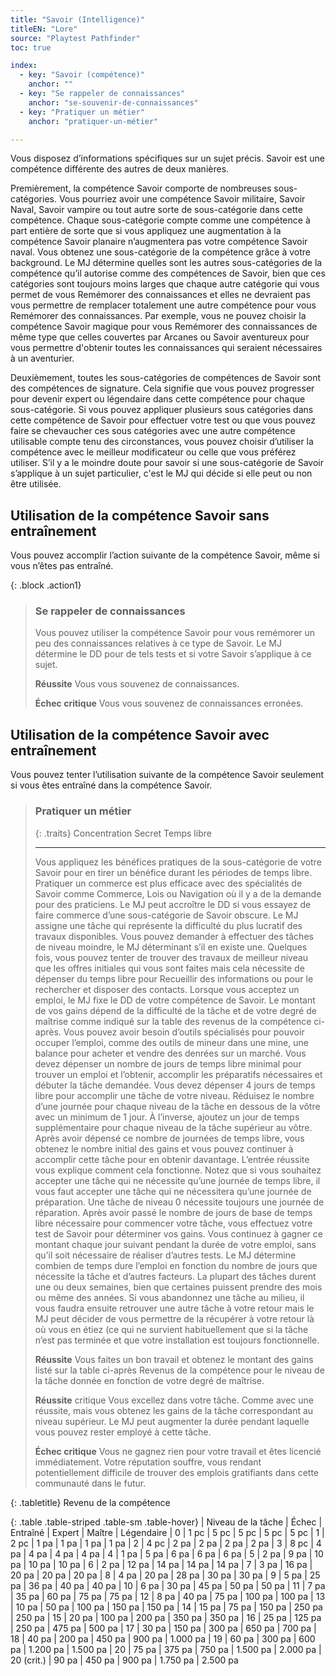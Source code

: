 ```yaml
---
title: "Savoir (Intelligence)"
titleEN: "Lore"
source: "Playtest Pathfinder"
toc: true

index:
  - key: "Savoir (compétence)"
    anchor: ""
  - key: "Se rappeler de connaissances"
    anchor: "se-souvenir-de-connaissances"
  - key: "Pratiquer un métier"
    anchor: "pratiquer-un-métier"

---
```


Vous disposez d’informations spécifiques sur un sujet précis. 
Savoir est une compétence différente des autres de deux manières.

Premièrement, la compétence Savoir comporte de nombreuses sous-catégories. Vous pourriez avoir une compétence Savoir militaire, Savoir Naval, Savoir vampire ou tout autre sorte de sous-catégorie dans cette compétence.
Chaque sous-catégorie compte comme une compétence à part entière de sorte que si vous appliquez une augmentation à la compétence Savoir planaire n’augmentera pas votre compétence Savoir naval.
Vous obtenez une sous-catégorie de la compétence grâce à votre background.
Le MJ détermine quelles sont les autres sous-catégories de la compétence qu’il autorise comme des compétences de Savoir, bien que ces catégories sont toujours moins larges que chaque autre catégorie qui vous permet de vous Remémorer des connaissances et elles ne devraient pas vous permettre de remplacer totalement une autre compétence pour vous Remémorer des connaissances. Par exemple, vous ne pouvez choisir la compétence Savoir magique pour vous Remémorer des connaissances de même type que celles couvertes par Arcanes ou Savoir aventureux pour vous permettre d'obtenir toutes les connaissances qui seraient nécessaires à un aventurier.

Deuxièmement, toutes les sous-catégories de compétences de Savoir sont des compétences de signature. Cela signifie que vous pouvez progresser pour devenir expert ou légendaire dans cette compétence pour chaque sous-catégorie.
Si vous pouvez appliquer plusieurs sous catégories dans cette compétence de Savoir pour effectuer votre test ou que vous pouvez faire se chevaucher ces sous catégories avec une autre compétence utilisable compte tenu des circonstances, vous pouvez choisir d’utiliser la compétence avec le meilleur modificateur ou celle que vous préférez utiliser. 
S’il y a le moindre doute pour savoir si une sous-catégorie de Savoir s’applique à un sujet particulier, c'est le MJ qui décide si elle peut ou non être utilisée.

## Utilisation de la compétence Savoir sans entraînement
Vous pouvez accomplir l’action suivante de la compétence Savoir, même si vous n’êtes pas entraîné.

{: .block .action1}
> ### Se rappeler de connaissances
> Vous pouvez utiliser la compétence Savoir pour vous remémorer un peu des connaissances relatives à ce type de Savoir.
> Le MJ détermine le DD pour de tels tests et si votre Savoir s’applique à ce sujet.
>
> **Réussite** Vous vous souvenez de connaissances.
>
> **Échec critique** Vous vous souvenez de connaissances erronées.

## Utilisation de la compétence Savoir avec entraînement
Vous pouvez tenter l’utilisation suivante de la compétence Savoir seulement si vous êtes entraîné dans la compétence Savoir.

> ### Pratiquer un métier
> 
> {: .traits}
> Concentration
> Secret
> Temps libre
>
> ---
>
> Vous appliquez les bénéfices pratiques de la sous-catégorie de votre Savoir pour en tirer un bénéfice durant les périodes de temps libre. Pratiquer un commerce est plus efficace avec des spécialités de Savoir comme Commerce, Lois ou Navigation où il y a de la demande pour des praticiens.
> Le MJ peut accroître le DD si vous essayez de faire commerce d’une sous-catégorie de Savoir obscure. 
> Le MJ assigne une tâche qui représente la difficulté du plus lucratif des travaux disponibles.
> Vous pouvez demander à effectuer des tâches de niveau moindre, le MJ déterminant s’il en existe une.
> Quelques fois, vous pouvez tenter de trouver des travaux de meilleur niveau que les offres initiales qui vous sont faites mais cela nécessite de dépenser du temps libre pour Recueillir des informations ou pour le rechercher et disposer des contacts.
> Lorsque vous acceptez un emploi, le MJ fixe le DD de votre compétence de Savoir. 
> Le montant de vos gains dépend de la difficulté de la tâche et de votre degré de maîtrise comme indiqué sur la table des revenus de la compétence ci-après.
> Vous pouvez avoir besoin d’outils spécialisés pour pouvoir occuper l’emploi, comme des outils de mineur dans une mine, une balance pour acheter et vendre des denrées sur un marché.
> Vous devez dépenser un nombre de jours de temps libre minimal pour trouver un emploi et l’obtenir, accomplir les préparatifs nécessaires et débuter la tâche demandée. 
> Vous devez dépenser 4 jours de temps libre pour accomplir une tâche de votre niveau. Réduisez le nombre d’une journée pour chaque niveau de la tâche en dessous de la vôtre avec un minimum de 1 jour. À l’inverse, ajoutez un jour de temps supplémentaire pour chaque niveau de la tâche supérieur au vôtre.
> Après avoir dépensé ce nombre de journées de temps libre, vous obtenez le nombre initial des gains et vous pouvez continuer à accomplir cette tâche pour en obtenir davantage.
> L’entrée réussite vous explique comment cela fonctionne.
> Notez que si vous souhaitez accepter une tâche qui ne nécessite qu’une journée de temps libre, il vous faut accepter une tâche qui ne nécessitera qu’une journée de préparation.
> Une tâche de niveau 0 nécessite toujours une journée de réparation.
> Après avoir passé le nombre de jours de base de temps libre nécessaire pour commencer votre tâche, vous effectuez votre test de Savoir pour déterminer vos gains.
Vous continuez à gagner ce montant chaque jour suivant pendant la durée de votre emploi, sans qu’il soit nécessaire de réaliser d’autres tests.
> Le MJ détermine combien de temps dure l’emploi en fonction du nombre de jours que nécessite la tâche et d’autres facteurs.
> La plupart des tâches durent une ou deux semaines, bien que certaines puissent prendre des mois ou même des années.
> Si vous abandonnez une tâche au milieu, il vous faudra ensuite retrouver une autre tâche à votre retour mais le MJ peut décider de vous permettre de la récupérer à votre retour là où vous en étiez (ce qui ne survient habituellement que si la tâche n’est pas terminée et que votre installation est toujours fonctionnelle. 
>
> **Réussite** Vous faites un bon travail et obtenez le montant des gains listé sur la table ci-après Revenus de la compétence pour le niveau de la tâche donnée en fonction de votre degré de maîtrise.
>
> **Réussite** critique Vous excellez dans votre tâche. Comme avec une réussite, mais vous obtenez les gains de la tâche correspondant au niveau supérieur. Le MJ peut augmenter la durée pendant laquelle vous pouvez rester employé à cette tâche.
>
> **Échec critique** Vous ne gagnez rien pour votre travail et êtes licencié immédiatement. Votre réputation souffre, vous rendant potentiellement difficile de trouver des emplois gratifiants dans cette communauté dans le futur.

{: .tabletitle}
Revenu de la compétence

{: .table .table-striped .table-sm .table-hover}
| Niveau de la tâche | Échec | Entraîné | Expert | Maître | Légendaire
| 0 | 1 pc | 5 pc | 5 pc | 5 pc | 5 pc
| 1 | 2 pc | 1 pa | 1 pa | 1 pa | 1 pa
| 2 | 4 pc | 2 pa | 2 pa | 2 pa | 2 pa
| 3 | 8 pc | 4 pa | 4 pa | 4 pa | 4 pa
| 4 | 1 pa | 5 pa | 6 pa | 6 pa | 6 pa
| 5 | 2 pa | 9 pa | 10 pa | 10 pa | 10 pa
| 6 | 2 pa | 12 pa | 14 pa | 14 pa | 14 pa
| 7 | 3 pa | 16 pa | 20 pa | 20 pa | 20 pa
| 8 | 4 pa | 20 pa | 28 pa | 30 pa | 30 pa
| 9 | 5 pa | 25 pa | 36 pa | 40 pa | 40 pa
| 10 | 6 pa | 30 pa | 45 pa | 50 pa | 50 pa
| 11 | 7 pa | 35 pa | 60 pa | 75 pa | 75 pa
| 12 | 8 pa | 40 pa | 75 pa | 100 pa | 100 pa
| 13 | 10 pa | 50 pa | 100 pa | 150 pa | 150 pa
| 14 | 15 pa | 75 pa | 150 pa | 250 pa | 250 pa
| 15 | 20 pa | 100 pa | 200 pa | 350 pa | 350 pa
| 16 | 25 pa | 125 pa | 250 pa | 475 pa | 500 pa
| 17 | 30 pa | 150 pa | 300 pa | 650 pa | 700 pa
| 18 | 40 pa | 200 pa | 450 pa | 900 pa | 1.000 pa
| 19 | 60 pa | 300 pa | 600 pa | 1.200 pa | 1.500 pa
| 20 | 75 pa | 375 pa | 750 pa | 1.500 pa | 2.000 pa
| 20 (crit.) | 90 pa | 450 pa | 900 pa | 1.750 pa | 2.500 pa